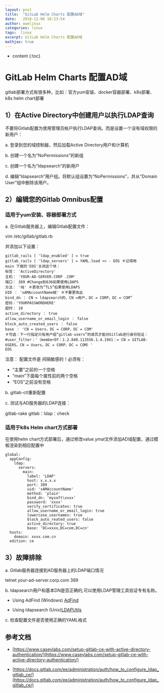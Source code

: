 ```yaml
---
layout: post
title:  "GitLab Helm Charts 配置AD域"
date:   2018-12-06 10:23:54
author: owelinux
categories: linux 
tags:  linux  
excerpt: GitLab Helm Charts 配置AD域
mathjax: true
---
```


* content
{:toc}

# GitLab Helm Charts 配置AD域

gitlab部署方式有很多种，比如：官方yum安装、docker容器部署、k8s部署、k8s helm chart部署


## 1）在Active Directory中创建用户以执行LDAP查询

不要将Gitlab配置为使用管理员帐户执行LDAP查询。而是设置一个没有域权限的新用户：

a. 登录到您的域控制器，然后加载Active Directory用户和计算机

b. 创建一个名为“NoPermissions”的新组

c. 创建一个名为“ldapsearch”的新用户

d. 编辑“ldapsearch”用户组。将默认组设置为“NoPermissions”，并从“Domain User”组中删除该用户。

## 2）编辑您的Gitlab Omnibus配置

### 适用于yum安装、容器部署方式

a. 在Gitlab服务器上，编辑Gitlab配置文件：

vim /etc/gitlab/gitlab.rb

并添加以下设置：
```
gitlab_rails [ 'ldap_enabled' ] = true 
gitlab_rails [ 'ldap_servers' ] = YAML.load << - EOS ＃记得用
main 下面的'EOS'关闭这个块：
标签： 'ActiveDirectory' 
主机： 'YOUR-AD-SERVER.CORP .COM' 
端口： 389 #Change到636如果使用LDAPS 
方法： '纯' ＃更改为“TLS”如果使用LDAPS 
UID ： 'sAMAccountName赋' ＃不要更改此
bind_dn ： CN = ldapsearch的，CN =用户，DC = CORP，DC = COM”
密码：'YOURPASSWORDHERE' 
超时： 10 
active_directory ： true 
allow_username_or_email_login ： false 
block_auto_created_users ： false 
base ： 'CN = Users，DC = CORP，DC = COM' 
＃可选：下一行指定只有用户组“gitlab-users”的成员才能对Gitlab进行身份验证：
#user_filter：'（memberOf：1.2.840.113556.1.4.1941：= CN = GITLAB-USERS，CN = Users，DC = CORP，DC = COM）'
EOS
```
注意： 配置文件是  间隔敏感的！必须有：

* “主要”之前的一个空格
* “main”下面每个属性前的两个空格
* “EOS”之前没有空格

b. gitlab-ctl重新配置

c. 测试与AD服务器的LDAP连接：

gitlab-rake gitlab：ldap：check

### 适用于k8s Helm chart方式部署
在使用helm chart方式部署后，通过修改value.ymal文件添加AD域配置，通过模板渲染到相应配置中
```
global:
  appConfig:
    ldap:
      servers:
        main:
          label: 'LDAP'
          host: x.x.x.x
          port: 389
          uid: 'sAMAccountName'
          method: 'plain'
          bind_dn: 'mysoft\xxxx'
          password: 'xxxx'
          verify_certificates: true
          allow_username_or_email_login: true
          lowercase_usernames: true
          block_auto_reated_users: false
          active_directory: true
          base: 'DC=xxxx,DC=com,DC=cn'
  hosts:
    domain: xxxx.com.cn
  edition: ce
```
 

## 3）故障排除

a. Gitlab服务器连接到AD服务器上的LDAP端口情况

telnet your-ad-server.corp.com 389

b. ldapsearch用户和基本DN是否正确的,可以使用LDAP管理工具验证专有名称。

* Using AdFind (Windows) [AdFind](http://www.joeware.net/freetools/tools/adfind/index.htm)

* Using ldapsearch (Unix)[LDAPUtils](https://wiki.debian.org/LDAP/LDAPUtils)

c. 检查配置文件是否使用正确的YAML格式



## 参考文档

* [https://www.caseylabs.com/setup-gitlab-ce-with-active-directory-authentication/](https://www.caseylabs.com/setup-gitlab-ce-with-active-directory-authentication/)

* [https://docs.gitlab.com/ee/administration/auth/how_to_configure_ldap_gitlab_ce/](https://docs.gitlab.com/ee/administration/auth/how_to_configure_ldap_gitlab_ce/) 
